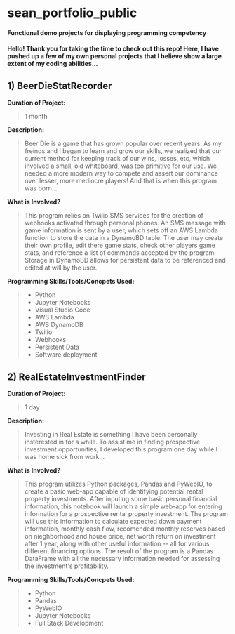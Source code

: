 # sean_portfolio_public

#### Functional demo projects for displaying programming competency

#### Hello! Thank you for taking the time to check out this repo! Here, I have pushed up a few of my own personal projects that I believe show a large extent of my coding abilities... 

## 1) BeerDieStatRecorder

**Duration of Project:**
>1 month

**Description:**

>Beer Die is a game that has grown popular over recent years. As my freinds and I began to learn and grow our skills, we realized that our current method for keeping track of our wins, losses, etc, which involved a small, old whiteboard, was too primitive for our use. We needed a more modern way to compete and assert our dominance over lesser, more mediocre players! And that is when this program was born...

**What is Involved?**

>This program relies on Twilio SMS services for the creation of webhooks activated through personal phones. An SMS message with game information is sent by a user, which sets off an AWS Lambda function to store the data in a DynamoBD table. The user may create their own profile, edit there game stats, check other players game stats, and reference a list of commands accepted by the program. Storage in DynamoBD allows for persistent data to be referenced and edited at will by the user.

**Programming Skills/Tools/Concpets Used:**

>- Python
>- Jupyter Notebooks 
>- Visual Studio Code
>- AWS Lambda
>- AWS DynamoDB
>- Twilio
>- Webhooks
>- Persistent Data
>- Software deployment

## 2) RealEstateInvestmentFinder

**Duration of Project:**
>1 day

**Description:**

>Investing in Real Estate is something I have been personally insterested in for a while. To assist me in finding prospective investment opportunities, I developed this program one day while I was home sick from work...

**What is Involved?**

>This program utilizes Python packages, Pandas and PyWebIO, to create a basic web-app capable of identifying potential rental property investments. After inputing some basic personal financial information, this notebook will launch a simple web-app for entering information for a prospective rental property investment. The program will use this information to calculate expected down payment information, monthly cash flow, recomended monthly reserves based on nieghborhood and house price, net worth return on investment after 1 year, along with other useful information -- all for various different financing options. The result of the program is a Pandas DataFrame with all the necessary information needed for assessing the investment's profitability. 

**Programming Skills/Tools/Concpets Used:**

>- Python
>-   Pandas
>-   PyWebIO
>- Jupyter Notebooks
>- Full Stack Development

